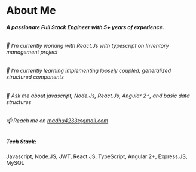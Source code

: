 # About Me
###### **A passionate Full Stack Engineer with 5+ years of experience.**

######  🔭 I’m currently working with React.Js with typescript on Inventory management project
######  🌱 I’m currently learning implementing loosely coupled, generalized structured components
######  💬 Ask me about javascript, Node.Js, React.Js, Angular 2+, and basic data structures
###### 📫 Reach me on madhu4233@gmail.com

##### Tech Stack:
Javascript, Node.JS, JWT, React.JS, TypeScript, Angular 2+, Express.JS, MySQL
